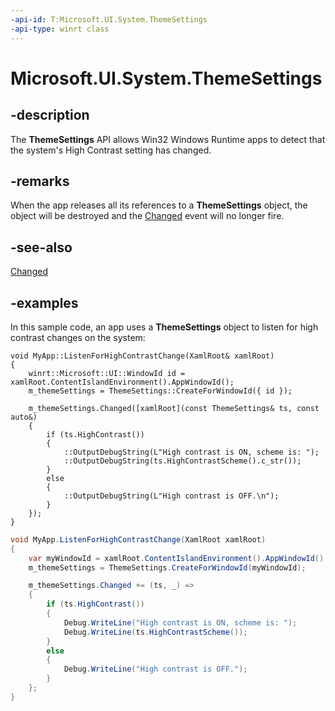 ```yaml
---
-api-id: T:Microsoft.UI.System.ThemeSettings
-api-type: winrt class
---
```


# Microsoft.UI.System.ThemeSettings

<!--
public sealed class ThemeSettings
-->

## -description

The **ThemeSettings** API allows Win32 Windows Runtime apps to detect that the system's High Contrast setting has changed.

## -remarks

When the app releases all its references to a **ThemeSettings** object, the object will be destroyed and the [Changed](themesettings_changed.md) event will no longer fire.

## -see-also

[Changed](themesettings_changed.md)

## -examples

In this sample code, an app uses a **ThemeSettings** object to listen for high contrast changes on the system:

```cppwinrt
void MyApp::ListenForHighContrastChange(XamlRoot& xamlRoot) 
{
    winrt::Microsoft::UI::WindowId id = xamlRoot.ContentIslandEnvironment().AppWindowId();
    m_themeSettings = ThemeSettings::CreateForWindowId({ id });

    m_themeSettings.Changed([xamlRoot](const ThemeSettings& ts, const auto&)
    {
        if (ts.HighContrast())
        {
            ::OutputDebugString(L"High contrast is ON, scheme is: ");
            ::OutputDebugString(ts.HighContrastScheme().c_str());
        }
        else
        {
            ::OutputDebugString(L"High contrast is OFF.\n");
        }
    });
}
```

```csharp
void MyApp.ListenForHighContrastChange(XamlRoot xamlRoot)
{
    var myWindowId = xamlRoot.ContentIslandEnvironment().AppWindowId();
    m_themeSettings = ThemeSettings.CreateForWindowId(myWindowId);

    m_themeSettings.Changed += (ts, _) =>
    {
        if (ts.HighContrast())
        {
            Debug.WriteLine("High contrast is ON, scheme is: ");
            Debug.WriteLine(ts.HighContrastScheme());
        }
        else
        {
            Debug.WriteLine("High contrast is OFF.");
        }
    };
}
```
